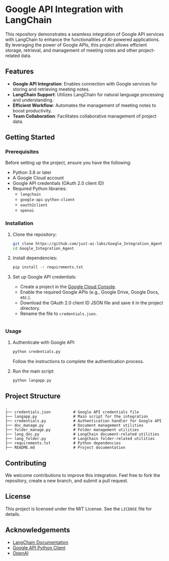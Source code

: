 # Google API Integration with LangChain

This repository demonstrates a seamless integration of Google API services with LangChain to enhance the functionalities of AI-powered applications. By leveraging the power of Google APIs, this project allows efficient storage, retrieval, and management of meeting notes and other project-related data.

## Features

- **Google API Integration**: Enables connection with Google services for storing and retrieving meeting notes.
- **LangChain Support**: Utilizes LangChain for natural language processing and understanding.
- **Efficient Workflow**: Automates the management of meeting notes to boost productivity.
- **Team Collaboration**: Facilitates collaborative management of project data.

## Getting Started

### Prerequisites

Before setting up the project, ensure you have the following:

- Python 3.8 or later
- A Google Cloud account
- Google API credentials (OAuth 2.0 client ID)
- Required Python libraries:
  - `langchain`
  - `google-api-python-client`
  - `oauth2client`
  - `openai`

### Installation

1. Clone the repository:
   ```bash
   git clone https://github.com/just-ai-labs/Google_Integration_Agent
   cd Google_Integration_Agent
   ```

2. Install dependencies:
   ```bash
   pip install -r requirements.txt
   ```

3. Set up Google API credentials:
   - Create a project in the [Google Cloud Console](https://console.cloud.google.com/).
   - Enable the required Google APIs (e.g., Google Drive, Google Docs, etc.).
   - Download the OAuth 2.0 client ID JSON file and save it in the project directory.
   - Rename the file to `credentials.json`.
   ```

### Usage

1. Authenticate with Google API:
   ```bash
   python credentials.py
   ```
   Follow the instructions to complete the authentication process.

2. Run the main script:
   ```bash
   python langapp.py
   ```

## Project Structure

```
.
├── credentials.json          # Google API credentials file
├── langapp.py                # Main script for the integration
├── credentials.py            # Authentication handler for Google API
├── doc_manage.py             # Document management utilities
├── folder_manage.py          # Folder management utilities
├── lang_doc.py               # LangChain document-related utilities
├── lang_folder.py            # LangChain folder-related utilities
├── requirements.txt          # Python dependencies
├── README.md                 # Project documentation
```

## Contributing

We welcome contributions to improve this integration. Feel free to fork the repository, create a new branch, and submit a pull request.

## License

This project is licensed under the MIT License. See the `LICENSE` file for details.

## Acknowledgements

- [LangChain Documentation](https://langchain.readthedocs.io/)
- [Google API Python Client](https://github.com/googleapis/google-api-python-client)
- [OpenAI](https://openai.com/)


